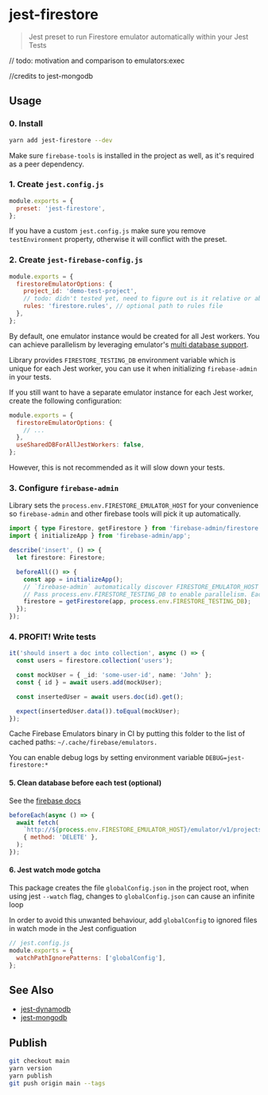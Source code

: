# jest-firestore

[//]: # '[![CircleCI](https://circleci.com/gh/shelfio/jest-mongodb/tree/master.svg?style=svg)](https://circleci.com/gh/shelfio/jest-mongodb/tree/master) ![](https://img.shields.io/badge/code_style-prettier-ff69b4.svg) [![npm (scoped)](https://img.shields.io/npm/v/@shelf/jest-mongodb.svg)](https://www.npmjs.com/package/@shelf/jest-mongodb)'

> Jest preset to run Firestore emulator automatically within your Jest Tests

// todo: motivation and comparison to emulators:exec

//credits to jest-mongodb

## Usage

### 0. Install

```bash
yarn add jest-firestore --dev
```

Make sure `firebase-tools` is installed in the project as well, as it's required as a peer dependency.

### 1. Create `jest.config.js`

```js
module.exports = {
  preset: 'jest-firestore',
};
```

If you have a custom `jest.config.js` make sure you remove `testEnvironment` property, otherwise it will conflict with the preset.

### 2. Create `jest-firebase-config.js`

```js
module.exports = {
  firestoreEmulatorOptions: {
    project_id: 'demo-test-project',
    // todo: didn't tested yet, need to figure out is it relative or absolute path
    rules: 'firestore.rules', // optional path to rules file
  },
};
```

By default, one emulator instance would be created for all Jest workers. You can achieve parallelism by leveraging emulator's [multi database support](https://firebase.google.com/docs/emulator-suite/connect_firestore#multiple_db_ui).

Library provides `FIRESTORE_TESTING_DB` environment variable which is unique for each Jest worker,
you can use it when initializing `firebase-admin` in your tests.

If you still want to have a separate emulator instance for each Jest worker, create the following configuration:

```js
module.exports = {
  firestoreEmulatorOptions: {
    // ...
  },
  useSharedDBForAllJestWorkers: false,
};
```

However, this is not recommended as it will slow down your tests.

### 3. Configure `firebase-admin`

Library sets the `process.env.FIRESTORE_EMULATOR_HOST` for your convenience so `firebase-admin` and other firebase tools will pick it up automatically.

```ts
import { type Firestore, getFirestore } from 'firebase-admin/firestore';
import { initializeApp } from 'firebase-admin/app';

describe('insert', () => {
  let firestore: Firestore;

  beforeAll(() => {
    const app = initializeApp();
    // `firebase-admin` automatically discover FIRESTORE_EMULATOR_HOST env and connect to emulator.
    // Pass process.env.FIRESTORE_TESTING_DB to enable parallelism. Each jest worker would use separate database
    firestore = getFirestore(app, process.env.FIRESTORE_TESTING_DB);
  });
});
```

### 4. PROFIT! Write tests

```ts
it('should insert a doc into collection', async () => {
  const users = firestore.collection('users');

  const mockUser = { _id: 'some-user-id', name: 'John' };
  const { id } = await users.add(mockUser);

  const insertedUser = await users.doc(id).get();

  expect(insertedUser.data()).toEqual(mockUser);
});
```

Cache Firebase Emulators binary in CI by putting this folder to the list of cached paths: `~/.cache/firebase/emulators.`

You can enable debug logs by setting environment variable `DEBUG=jest-firestore:*`

#### 5. Clean database before each test (optional)

See the [firebase docs](https://firebase.google.com/docs/emulator-suite/connect_firestore#clear_your_database_between_tests)

```js
beforeEach(async () => {
  await fetch(
    `http://${process.env.FIRESTORE_EMULATOR_HOST}/emulator/v1/projects/${project}/databases/${FIREBASE_TEST_DATABASE_ID}/documents`,
    { method: 'DELETE' },
  );
});
```

#### 6. Jest watch mode gotcha

This package creates the file `globalConfig.json` in the project root, when using jest `--watch` flag, changes to `globalConfig.json` can cause an infinite loop

In order to avoid this unwanted behaviour, add `globalConfig` to ignored files in watch mode in the Jest configuation

```js
// jest.config.js
module.exports = {
  watchPathIgnorePatterns: ['globalConfig'],
};
```

## See Also

- [jest-dynamodb](https://github.com/shelfio/jest-dynamodb)
- [jest-mongodb](https://github.com/shelfio/jest-mongodb)

## Publish

```bash
git checkout main
yarn version
yarn publish
git push origin main --tags
```

